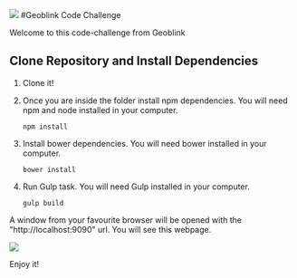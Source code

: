 ![](http://s32.postimg.org/mz7myydh1/logo_light.jpg)
#Geoblink Code Challenge



Welcome to this code-challenge from Geoblink

## Clone Repository and Install Dependencies

1. Clone it!


2. Once you are inside the folder install npm dependencies. You will need npm and node installed in your computer.

    `npm install`

3. Install bower dependencies. You will need bower installed in your computer.

    `bower install`


4. Run Gulp task. You will need Gulp installed in your computer.

    `gulp build`


A window from your favourite browser will be opened with the "http://localhost:9090" url. You will see this webpage.


![](http://s31.postimg.org/6flt1lzy3/landing.jpg)


Enjoy it!

